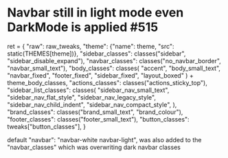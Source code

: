 # Navbar still in light mode even DarkMode is applied #515

 ret = {
        "raw": raw_tweaks,
        "theme": {"name": theme, "src": static(THEMES[theme])},
        "sidebar_classes": classes("sidebar", "sidebar_disable_expand"),
        "navbar_classes": classes("no_navbar_border", "navbar_small_text"),
        "body_classes": classes(
            "accent", "body_small_text", "navbar_fixed", "footer_fixed", "sidebar_fixed", "layout_boxed"
        )
        + theme_body_classes,
        "actions_classes": classes("actions_sticky_top"),
        "sidebar_list_classes": classes(
            "sidebar_nav_small_text",
            "sidebar_nav_flat_style",
            "sidebar_nav_legacy_style",
            "sidebar_nav_child_indent",
            "sidebar_nav_compact_style",
        ),
        "brand_classes": classes("brand_small_text", "brand_colour"),
        "footer_classes": classes("footer_small_text"),
        "button_classes": tweaks["button_classes"],
    }

default  "navbar": "navbar-white navbar-light", was also added to the "navbar_classes" which was overwriting dark navbar classes
